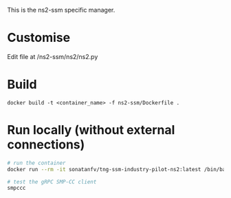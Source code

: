 This is the ns2-ssm specific manager.

# Customise

Edit file at /ns2-ssm/ns2/ns2.py

# Build

```
docker build -t <container_name> -f ns2-ssm/Dockerfile .
```

# Run locally (without external connections)

```sh
# run the container
docker run --rm -it sonatanfv/tng-ssm-industry-pilot-ns2:latest /bin/bash

# test the gRPC SMP-CC client
smpccc
```
